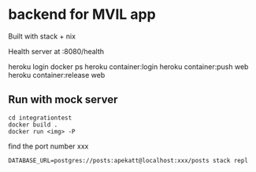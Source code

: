# backend for MVIL app

Built with stack + nix

Health server at :8080/health

heroku login
docker ps
heroku container:login
heroku container:push web
heroku container:release web

## Run with mock server

    cd integrationtest
    docker build . 
    docker run <img> -P

find the port number xxx

    DATABASE_URL=postgres://posts:apekatt@localhost:xxx/posts stack repl